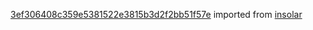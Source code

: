 [3ef306408c359e5381522e3815b3d2f2bb51f57e](https://github.com/insolar/insolar/commit/3ef306408c359e5381522e3815b3d2f2bb51f57e) imported from [insolar](https://github.com/insolar/insolar)
